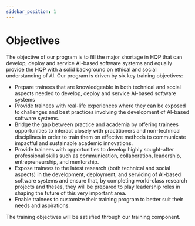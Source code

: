 ```yaml
---
sidebar_position: 1
---
```


# Objectives

The objective of our program is to fill the major shortage in HQP that can develop, deploy and service AI-based software systems and equally provide the HQP with a solid background on ethical and social understanding of AI. Our program is driven by six key training objectives:

- Prepare trainees that are knowledgeable in both technical and social aspects needed to develop, deploy and service AI-based software systems
- Provide trainees with real-life experiences where they can be exposed to challenges and best practices involving the development of AI-based software systems.
- Bridge the gap between practice and academia by offering trainees opportunities to interact closely with practitioners and non-technical disciplines in order to train them on effective methods to communicate impactful and sustainable academic innovations.
- Provide trainees with opportunities to develop highly sought-after professional skills such as communication, collaboration, leadership, entrepreneurship, and mentorship.
- Expose trainees to the latest research (both technical and social aspects) in the development, deployment, and servicing of AI-based software systems and ensure that, by completing world-class research projects and theses, they will be prepared to play leadership roles in shaping the future of this very important area.
- Enable trainees to customize their training program to better suit their needs and aspirations.

The training objectives will be satisfied through our training component.
